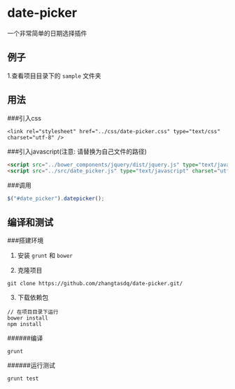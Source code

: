 date-picker
===
一个非常简单的日期选择插件

例子
---
1.查看项目目录下的 `sample` 文件夹

用法
---

###引入css
```html(注意: 请替换为自己文件的路径)
<link rel="stylesheet" href="../css/date-picker.css" type="text/css" charset="utf-8" />
```

###引入javascript(注意: 请替换为自己文件的路径)

```html
<script src="../bower_components/jquery/dist/jquery.js" type="text/javascript" charset="utf-8"></script>
<script src="../src/date_picker.js" type="text/javascript" charset="utf-8"></script>
```
###调用
```javascript
$("#date_picker").datepicker();
```

编译和测试
---

###搭建环境

1. 安装 `grunt` 和 `bower`

2. 克隆项目
```
git clone https://github.com/zhangtasdq/date-picker.git/
```

3. 下载依赖包
```
// 在项目目录下运行
bower install
npm install
```

######编译
```
grunt
```

######运行测试
```
grunt test
```
